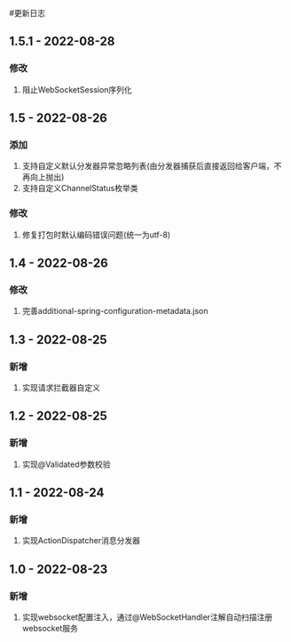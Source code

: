 #更新日志

## 1.5.1 - 2022-08-28

### 修改

1. 阻止WebSocketSession序列化

## 1.5 - 2022-08-26

### 添加

1. 支持自定义默认分发器异常忽略列表(由分发器捕获后直接返回给客户端，不再向上抛出)
2. 支持自定义ChannelStatus枚举类

### 修改

1. 修复打包时默认编码错误问题(统一为utf-8)

## 1.4 - 2022-08-26

### 修改

1. 完善additional-spring-configuration-metadata.json

## 1.3 - 2022-08-25

### 新增

1. 实现请求拦截器自定义

## 1.2 - 2022-08-25

### 新增

1. 实现@Validated参数校验

## 1.1 - 2022-08-24

### 新增

1. 实现ActionDispatcher消息分发器


## 1.0 - 2022-08-23

### 新增

1. 实现websocket配置注入，通过@WebSocketHandler注解自动扫描注册websocket服务
